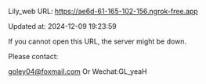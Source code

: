 Lily_web URL: https://ae6d-61-165-102-156.ngrok-free.app

Updated at: 2024-12-09 19:23:59

If you cannot open this URL, the server might be down.

Please contact: 

goley04@foxmail.com Or Wechat:GL_yeaH
